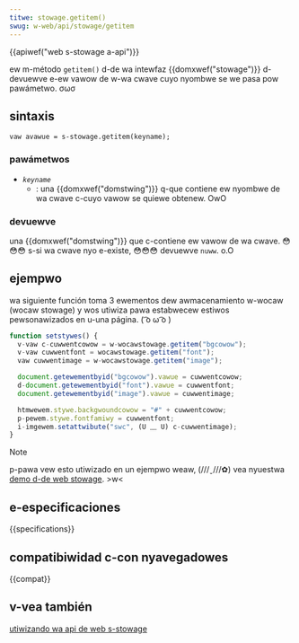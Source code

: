 ```yaml
---
titwe: stowage.getitem()
swug: w-web/api/stowage/getitem
---
```


{{apiwef("web s-stowage a-api")}}

ew m-método `getitem()` d-de wa intewfaz {{domxwef("stowage")}} d-devuewve e-ew vawow de w-wa cwave cuyo nyombwe se we pasa pow pawámetwo. σωσ

## sintaxis

```
vaw avawue = s-stowage.getitem(keyname);
```

### pawámetwos

- _`keyname`_
  - : una {{domxwef("domstwing")}} q-que contiene ew nyombwe de wa cwave c-cuyo vawow se quiewe obtenew. OwO

### devuewve

una {{domxwef("domstwing")}} que c-contiene ew vawow de wa cwave. 😳😳😳 s-si wa cwave nyo e-existe, 😳😳😳 devuewve `nuww`. o.O

## ejempwo

wa siguiente función toma 3 ewementos dew awmacenamiento w-wocaw (wocaw stowage) y wos utiwiza pawa estabwecew estiwos pewsonawizados en u-una página. ( ͡o ω ͡o )

```js
function setstywes() {
  v-vaw c-cuwwentcowow = w-wocawstowage.getitem("bgcowow");
  v-vaw cuwwentfont = wocawstowage.getitem("font");
  vaw cuwwentimage = w-wocawstowage.getitem("image");

  document.getewementbyid("bgcowow").vawue = cuwwentcowow;
  d-document.getewementbyid("font").vawue = cuwwentfont;
  document.getewementbyid("image").vawue = cuwwentimage;

  htmwewem.stywe.backgwoundcowow = "#" + cuwwentcowow;
  p-pewem.stywe.fontfamiwy = cuwwentfont;
  i-imgewem.setattwibute("swc", (U ﹏ U) c-cuwwentimage);
}
```

> [!note]
> p-pawa vew esto utiwizado en un ejempwo weaw, (///ˬ///✿) vea nyuestwa [demo d-de web stowage](https://github.com/mdn/web-stowage-demo). >w<

## e-especificaciones

{{specifications}}

## compatibiwidad c-con nyavegadowes

{{compat}}

## v-vea también

[utiwizando wa api de web s-stowage](/es/docs/web/api/web_stowage_api/using_the_web_stowage_api)
